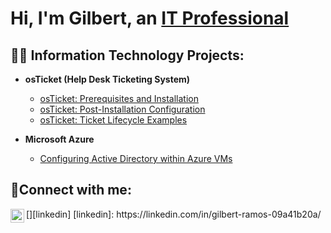 <h1>Hi, I'm Gilbert, an <a href="https://linkedin.com/in/Josh">IT Professional</a></h1>

<h2>👨‍💻 Information Technology Projects:</h2>

- <b>osTicket (Help Desk Ticketing System)</b>
  - [osTicket: Prerequisites and Installation](https://github.com/gilbertramos/osticket-prereqs)
  - [osTicket: Post-Installation Configuration](https://github.com/gilbertramos/post-install-config)
  - [osTicket: Ticket Lifecycle Examples](https://github.com/gilbertramos/ticket-lifecycle)
 
  


- <b>Microsoft Azure</b>
  - [Configuring Active Directory within Azure VMs](https://github.com/gilbertramos/configure-ad)


<h2>🤳Connect with me:</h2>
[<img align="left" alt="Josh | LinkedIn" width="22px" src="https://cdn.jsdelivr.net/npm/simple-icons@v3/icons/linkedin.svg" />][linkedin]
[linkedin]: https://linkedin.com/in/gilbert-ramos-09a41b20a/
<!--
**gilbertramos/gilbertramos** is a ✨ _special_ ✨ repository because its `README.md` (this file) appears on your GitHub profile.

Here are some ideas to get you started:

- 🔭 I’m currently working on ...
- 🌱 I’m currently learning ...
- 👯 I’m looking to collaborate on ...
- 🤔 I’m looking for help with ...
- 💬 Ask me about ...
- 📫 How to reach me: ...
- 😄 Pronouns: ...
- ⚡ Fun fact: ...
-->

